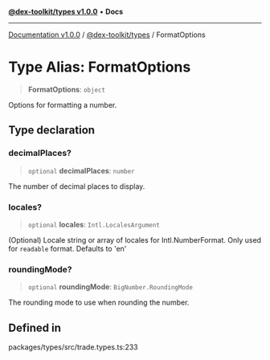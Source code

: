 [**@dex-toolkit/types v1.0.0**](../README.md) • **Docs**

***

[Documentation v1.0.0](../../../packages.md) / [@dex-toolkit/types](../README.md) / FormatOptions

# Type Alias: FormatOptions

> **FormatOptions**: `object`

Options for formatting a number.

## Type declaration

### decimalPlaces?

> `optional` **decimalPlaces**: `number`

The number of decimal places to display.

### locales?

> `optional` **locales**: `Intl.LocalesArgument`

(Optional) Locale string or array of locales for Intl.NumberFormat.
Only used for `readable` format.
Defaults to 'en'

### roundingMode?

> `optional` **roundingMode**: `BigNumber.RoundingMode`

The rounding mode to use when rounding the number.

## Defined in

packages/types/src/trade.types.ts:233
